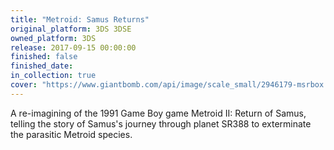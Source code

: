 ```yaml
---
title: "Metroid: Samus Returns"
original_platform: 3DS 3DSE
owned_platform: 3DS
release: 2017-09-15 00:00:00
finished: false
finished_date: 
in_collection: true
cover: "https://www.giantbomb.com/api/image/scale_small/2946179-msrbox.jpg"
---
```


A re-imagining of the 1991 Game Boy game Metroid II: Return of Samus, telling the story of Samus's journey through planet SR388 to exterminate the parasitic Metroid species.
